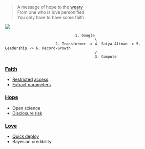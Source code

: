 > A message of hope to the [weary](https://www.gutenberg.org/cache/epub/28054/pg28054-images.html)      
From one who is love personified      
You only have to have some faith      

![](https://miro.medium.com/v2/resize:fit:1280/format:webp/1*uag8SgAbXN4GvxUG2T_lSw.jpeg)

                                    1. Google
                                             \
                           2. Transformer -> 4. Satya-Altman -> 5. Leadership -> 6. Record-Growth
                                             / 
                                             3. Compute

                                           

### [Faith](https://abikesa.github.io/sociology/)
- [Restricted](https://www.cdc.gov/rdc/index.htm) [access](https://research.google/blog/transformer-a-novel-neural-network-architecture-for-language-understanding/)
- [Extract parameters](https://abikesa.github.io/personalized/)

### [Hope](https://abikesa.github.io/revolution/)
- Open science 
- [Disclosure risk](hottest.md)

### [Love](https://abikesa.github.io/californiagrid/)
- [Quick deploy](https://www.linkedin.com/pulse/openais-identity-crisis-battle-ais-future-azeem-azhar-jem4e)
- Bayesian credibility


